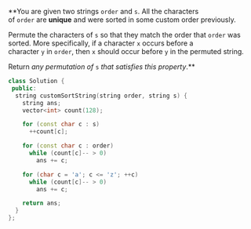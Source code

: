 **You are given two strings `order` and `s`. All the characters of `order` are **unique** and were sorted in some custom order previously.

Permute the characters of `s` so that they match the order that `order` was sorted. More specifically, if a character `x` occurs before a character `y` in `order`, then `x` should occur before `y` in the permuted string.

Return _any permutation of_ `s` _that satisfies this property_.**

```cpp
class Solution {
 public:
  string customSortString(string order, string s) {
    string ans;
    vector<int> count(128);

    for (const char c : s)
      ++count[c];

    for (const char c : order)
      while (count[c]-- > 0)
        ans += c;

    for (char c = 'a'; c <= 'z'; ++c)
      while (count[c]-- > 0)
        ans += c;

    return ans;
  }
};
```